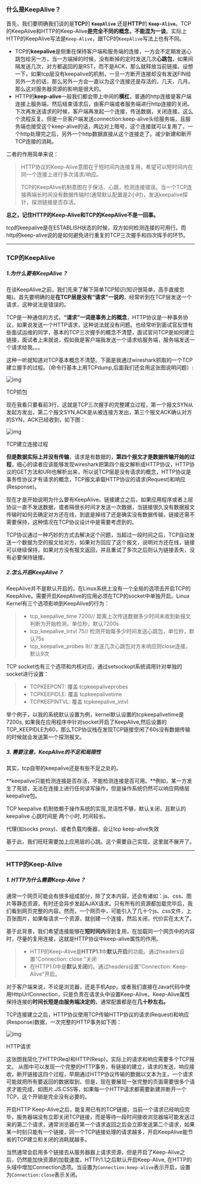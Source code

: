 ### 什么是KeepAlive？

首先，我们要明确我们谈的是**TCP**的 **`KeepAlive`** 还是**HTTP**的 **`Keep-Alive`**。TCP的KeepAlive和HTTP的Keep-Alive**是完全不同的概念，不能混为一谈**。实际上HTTP的KeepAlive写法是`Keep-Alive`，跟TCP的`KeepAlive`写法上也有不同。

- TCP的**keepalive**是侧重在保持客户端和服务端的连接，一方会不定期发送心跳包给另一方，当一方端掉的时候，没有断掉的定时发送几次**心跳包**，如果间隔发送几次，对方都返回的是RST，而不是ACK，那么就释放当前链接。设想一下，如果tcp层没有keepalive的机制，一旦一方断开连接却没有发送FIN给另外一方的话，那么另外一方会一直以为这个连接还是存活的，几天，几月。那么这对服务器资源的影响是很大的。
- HTTP的**keep-alive**一般我们都会带上中间的**横杠**，普通的http连接是客户端连接上服务端，然后结束请求后，由客户端或者服务端进行http连接的关闭。下次再发送请求的时候，客户端再发起一个连接，传送数据，关闭连接。这么个流程反复。但是一旦客户端发送connection:keep-alive头给服务端，且服务端也接受这个keep-alive的话，两边对上暗号，这个连接就可以复用了，一个http处理完之后，另外一个http数据直接从这个连接走了。减少新建和断开TCP连接的消耗。

二者的作用简单来说：

> HTTP协议的Keep-Alive意图在于短时间内连接复用，希望可以短时间内在同一个连接上进行多次请求/响应。
>
> TCP的KeepAlive机制意图在于保活、心跳，检测连接错误。当一个TCP连接两端长时间没有数据传输时(通常默认配置是2小时)，发送keepalive探针，探测链接是否存活。

**总之，记住HTTP的Keep-Alive和TCP的KeepAlive不是一回事。**

tcp的keepalive是在ESTABLISH状态的时候，双方如何检测连接的可用行。而http的keep-alive说的是如何避免进行重复的TCP三次握手和四次挥手的环节。

------

### TCP的KeepAlive

##### 1.为什么要有KeepAlive？

在谈KeepAlive之前，我们先来了解下简单TCP知识(知识很简单，高手直接忽略)。首先要明确的是**在TCP层是没有“请求”一说的**，经常听到在TCP层发送一个请求，这种说法是错误的。

TCP是一种通信的方式，**“请求”一词是事务上的概念**，HTTP协议是一种事务协议，如果说发送一个HTTP请求，这种说法就没有问题。也经常听到面试官反馈有些面试运维的同学，基本的TCP三次握手的概念不清楚，面试官问TCP是如何建立链接，面试者上来就说，假如我是客户端我发送一个请求给服务端，服务端发送一个请求给我。。。

这种一听就知道对TCP基本概念不清楚。下面是我通过wireshark抓取的一个TCP建立握手的过程。（命令行基本上用TCPdump,后面我们还会用这张图说明问题）:

![img](https:////upload-images.jianshu.io/upload_images/1038472-9f3fa9ed09bbff2c.jpg?imageMogr2/auto-orient/strip|imageView2/2/w/1053/format/webp)

TCP抓包

现在我看只要看前3行，这就是TCP三次握手的完整建立过程，第一个报文SYN从发起方发出，第二个报文SYN,ACK是从被连接方发出，第三个报文ACK确认对方的SYN，ACK已经收到，如下图：

![img](https:////upload-images.jianshu.io/upload_images/1038472-7efe2610373a6dba.jpg?imageMogr2/auto-orient/strip|imageView2/2/w/370/format/webp)

TCP建立连接过程

**但是数据实际上并没有传输**，请求是有数据的，**第四个报文才是数据传输开始的过程**，细心的读者应该能够发现wireshark把第四个报文解析成HTTP协议，HTTP协议的GET方法和URI也解析出来，所以说TCP层是没有请求的概念，HTTP协议是事务性协议才有请求的概念，TCP报文承载HTTP协议的请求(Request)和响应(Response)。

现在才是开始说明为什么要有KeepAlive。链接建立之后，如果应用程序或者上层协议一直不发送数据，或者隔很长时间才发送一次数据，当链接很久没有数据报文传输时如何去确定对方还在线，到底是掉线了还是确实没有数据传输，链接还需不需要保持，这种情况在TCP协议设计中是需要考虑到的。

TCP协议通过一种巧妙的方式去解决这个问题，当超过一段时间之后，TCP自动发送一个数据为空的报文给对方，如果对方回应了这个报文，说明对方还在线，链接可以继续保持，如果对方没有报文返回，并且重试了多次之后则认为链接丢失，没有必要保持链接。

##### 2.怎么开启KeepAlive？

KeepAlive并不是默认开启的，在Linux系统上没有一个全局的选项去开启TCP的KeepAlive。需要开启KeepAlive的应用必须在TCP的socket中单独开启。Linux Kernel有三个选项影响到KeepAlive的行为：

> - tcp_keepalive_time 7200// 距离上次传送数据多少时间未收到新报文判断为开始检测，单位秒，默认7200s
> - tcp_keepalive_intvl 75// 检测开始每多少时间发送心跳包，单位秒，默认75s
> - tcp_keepalive_probes 9// 发送几次心跳包对方未响应则close连接，默认9次

TCP socket也有三个选项和内核对应，通过setsockopt系统调用针对单独的socket进行设置：

> - TCPKEEPCNT: 覆盖 tcpkeepaliveprobes
> - TCPKEEPIDLE: 覆盖 tcpkeepalivetime
> - TCPKEEPINTVL: 覆盖 tcpkeepalive_intvl

举个例子，以我的系统默认设置为例，kernel默认设置的tcpkeepalivetime是7200s, 如果我在应用程序中针对socket开启了KeepAlive,然后设置的TCP_KEEPIDLE为60，那么TCP协议栈在发现TCP链接空闲了60s没有数据传输的时候就会发送第一个探测报文。

##### 3. 需要注意，KeepAlive的不足和局限性

其实，tcp自带的keepalive还是有些不足之处的。

**keepalive只能检测连接是否存活，不能检测连接是否可用。**例如，某一方发生了死锁，无法在连接上进行任何读写操作，但是操作系统仍然可以响应网络层keepalive包。

TCP keepalive 机制依赖于操作系统的实现,灵活性不够，默认关闭，且默认的 keepalive 心跳时间是 两个小时, 时间较长。

代理(如socks proxy)、或者负载均衡器，会让tcp keep-alive失效

基于此，我们旺旺需要加上应用层的心跳。这个需要自己实现，这里就不展开了。

------

### HTTP的Keep-Alive

##### 1. HTTP为什么需要Keep-Alive？

通常一个网页可能会有很多组成部分，除了文本内容，还会有诸如：js、css、图片等静态资源，有时还会异步发起AJAX请求。只有所有的资源都加载完毕后，我们看到网页完整的内容。然而，一个网页中，可能引入了几十个js、css文件，上百张图片，如果每请求一个资源，就创建一个连接，然后关闭，代价实在太大了。

基于此背景，我们希望连接能够在**短时间内**得到复用，在加载同一个网页中的内容时，尽量的复用连接，这就是HTTP协议中keep-alive属性的作用。

> - HTTP的Keep-Alive是**HTTP1.1**中**默认开启**的功能。通过headers设置"Connection: close "关闭
> - 在HTTP1.0中是**默认关闭**的。通过headers设置"Connection: Keep-Alive"开启。

对于客户端来说，不论是浏览器，还是手机App，或者我们直接在Java代码中使用HttpUrlConnection，只是负责在请求头中设置Keep-Alive。Keep-Alive属性保持连接的**时间长短是由服务端决定的**，通常配置都是在**几十秒左右。**

TCP连接建立之后，HTTP协议使用TCP传输HTTP协议的请求(Request)和响应(Response)数据，一次完整的HTTP事务如下图：



![img](https:////upload-images.jianshu.io/upload_images/1038472-72cebee48a75c5e3.png?imageMogr2/auto-orient/strip|imageView2/2/w/320/format/webp)

HTTP请求



这张图我简化了HTTP(Req)和HTTP(Resp)，实际上的请求和响应需要多个TCP报文。
 从图中可以发现一个完整的HTTP事务，有链接的建立，请求的发送，响应接收，断开链接这四个过程，早期通过HTTP协议传输的数据以文本为主，一个请求可能就把所有要返回的数据取到，但是，现在要展现一张完整的页面需要很多个请求才能完成，如图片.JS.CSS等，如果每一个HTTP请求都需要新建并断开一个TCP，这个开销是完全没有必要的。

开启HTTP Keep-Alive之后，能复用已有的TCP链接，当前一个请求已经响应完毕，服务器端没有立即关闭TCP链接，而是等待一段时间接收浏览器端可能发送过来的第二个请求，通常浏览器在第一个请求返回之后会立即发送第二个请求，如果某一时刻只能有一个链接，同一个TCP链接处理的请求越多，开启KeepAlive能节省的TCP建立和关闭的消耗就越多。

当然通常会启用多个链接去从服务器器上请求资源，但是开启了Keep-Alive之后，仍然能加快资源的加载速度。HTTP/1.1之后默认开启Keep-Alive, 在HTTP的头域中增加Connection选项。当设置为`Connection:keep-alive`表示开启，设置为`Connection:close`表示关闭。


